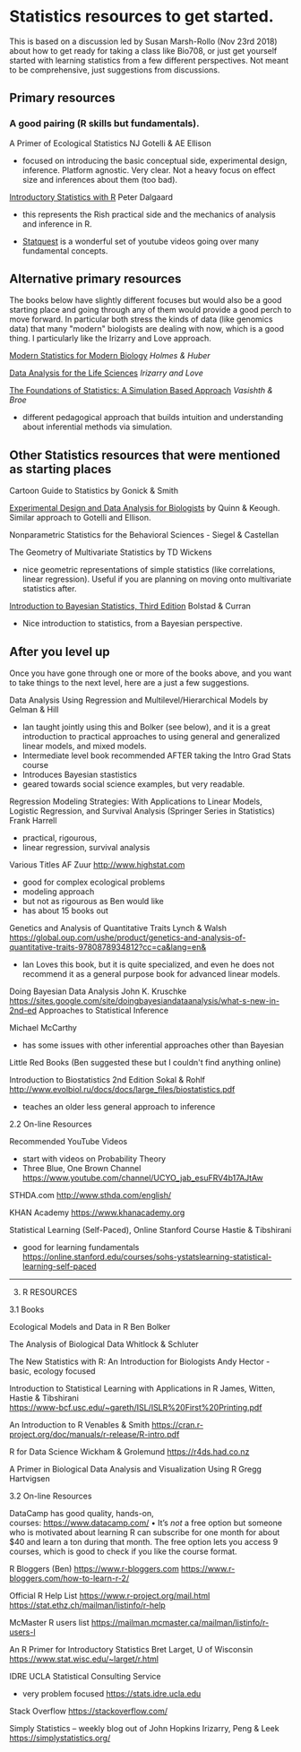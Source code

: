 # Statistics resources to get started.

This is based on a discussion led by Susan Marsh-Rollo (Nov 23rd 2018) about how to get ready for taking a class like Bio708, or just get yourself started with learning statistics from a few different perspectives. Not meant to be comprehensive, just suggestions from discussions.


## Primary resources

### A good pairing (R skills but fundamentals).
A Primer of Ecological Statistics
	NJ Gotelli & AE Ellison
- focused on introducing the basic conceptual side, experimental design, inference. Platform agnostic. Very clear. Not a heavy focus on effect size and inferences about them (too bad).

 [Introductory Statistics with R](http://www.academia.dk/BiologiskAntropologi/Epidemiologi/PDF/Introductory_Statistics_with_R__2nd_ed.pdf)
	Peter Dalgaard
- this represents the Rish practical side and the mechanics of analysis and inference in R.

- [Statquest](https://statquest.org/video-index/) is a wonderful set of youtube videos going over many fundamental concepts.

## Alternative primary resources
The books below have slightly different focuses but would also be a good starting place and going through any of them would provide a good perch to move forward. In particular both stress the kinds of data (like genomics data) that many "modern" biologists are dealing with now, which is a good thing. I particularly like the Irizarry and Love approach.

[Modern Statistics for Modern Biology](http://web.stanford.edu/class/bios221/book/) *Holmes & Huber*

[Data Analysis for the Life Sciences](https://leanpub.com/dataanalysisforthelifesciences/)
 *Irizarry and Love*
 
 [The Foundations of Statistics: A Simulation Based Approach](https://link.springer.com/book/10.1007%2F978-3-642-16313-5)
*Vasishth & Broe*
- different pedagogical approach that builds intuition and understanding about inferential methods via simulation. 

## Other Statistics resources that were mentioned as starting places

Cartoon Guide to Statistics by Gonick & Smith

[Experimental Design and Data Analysis for Biologists](https://www2.ib.unicamp.br/profs/fsantos/apostilas/Quinn%20&%20Keough.pdf)
by Quinn & Keough. Similar approach to Gotelli and Ellison.

Nonparametric Statistics for the Behavioral Sciences - Siegel & Castellan

The Geometry of Multivariate Statistics by TD Wickens
- nice geometric representations of simple statistics (like correlations, linear regression). Useful if you are planning on moving onto multivariate statistics after.
	
[Introduction to Bayesian Statistics, Third Edition](https://onlinelibrary.wiley.com/doi/book/10.1002/9781118593165)
Bolstad & Curran
- Nice introduction to statistics, from a Bayesian perspective. 

## After you level up

Once you have gone through one or more of the books above, and you want to take things to the next level, here are a just a few suggestions.


Data Analysis Using Regression and Multilevel/Hierarchical Models by Gelman & Hill
- 	Ian taught jointly using this and Bolker (see below), and it is a great introduction to practical approaches to using general and generalized linear models, and mixed models.
-	Intermediate level book recommended AFTER taking the Intro Grad Stats course
-	Introduces Bayesian stastistics
-	geared towards social science examples, but very readable.


Regression Modeling Strategies: With Applications to Linear Models, Logistic Regression, and Survival Analysis (Springer Series in Statistics)
Frank Harrell
-	practical, rigourous, 
-	linear regression, survival analysis


Various Titles 
	AF Zuur
http://www.highstat.com
-	good for complex ecological problems
-	modeling approach
-	but not as rigourous as Ben would like 
-	has about 15 books out


Genetics and Analysis of Quantitative Traits
Lynch & Walsh
https://global.oup.com/ushe/product/genetics-and-analysis-of-quantitative-traits-9780878934812?cc=ca&lang=en&
- Ian Loves this book, but it is quite specialized, and even he does not recommend it as a general purpose book for advanced linear models.




Doing Bayesian Data Analysis
	John K. Kruschke
https://sites.google.com/site/doingbayesiandataanalysis/what-s-new-in-2nd-ed
Approaches to Statistical Inference

Michael McCarthy
-	has some issues with other inferential approaches other than Bayesian

Little Red Books (Ben suggested these but I couldn't find anything online)


Introduction to Biostatistics 2nd Edition
	Sokal & Rohlf
http://www.evolbiol.ru/docs/docs/large_files/biostatistics.pdf
-	teaches an older less general approach to inference


2.2  On-line Resources

Recommended YouTube Videos
-	start with videos on Probability Theory
-	Three Blue, One Brown Channel  https://www.youtube.com/channel/UCYO_jab_esuFRV4b17AJtAw


STHDA.com 
http://www.sthda.com/english/


KHAN Academy
https://www.khanacademy.org


Statistical Learning (Self-Paced), Online Stanford Course
	Hastie & Tibshirani
-	good for learning fundamentals
https://online.stanford.edu/courses/sohs-ystatslearning-statistical-learning-self-paced

- - - - - - - - - - - - - - - - - - - - - - - - - - - - - -

3.  R RESOURCES

3.1  Books

Ecological Models and Data in R
	Ben Bolker


The Analysis of Biological Data
Whitlock & Schluter


The New Statistics with R: An Introduction for Biologists
Andy Hector
	- basic, ecology focused

Introduction to Statistical Learning with Applications in R
	James, Witten, Hastie & Tibshirani 	
https://www-bcf.usc.edu/~gareth/ISL/ISLR%20First%20Printing.pdf

	
An Introduction to R
	Venables  & Smith
https://cran.r-project.org/doc/manuals/r-release/R-intro.pdf


R for Data Science
	Wickham & Grolemund
https://r4ds.had.co.nz


A Primer in Biological Data Analysis and Visualization Using R
	Gregg Hartvigsen


3.2  On-line Resources

DataCamp has good quality, hands-on, courses: https://www.datacamp.com/
•	It’s _not_ a free option but someone who is motivated about learning R can subscribe for one month for about $40 and learn a ton during that month. The free option lets you access 9 courses, which is good to check if you like the course format. 

R Bloggers (Ben)
https://www.r-bloggers.com
https://www.r-bloggers.com/how-to-learn-r-2/


Official R Help List 
https://www.r-project.org/mail.html
https://stat.ethz.ch/mailman/listinfo/r-help


McMaster R users list
https://mailman.mcmaster.ca/mailman/listinfo/r-users-l


An R Primer for Introductory Statistics
	Bret Larget, U of Wisconsin
https://www.stat.wisc.edu/~larget/r.html


IDRE UCLA Statistical Consulting Service 
-	very problem focused
https://stats.idre.ucla.edu


Stack Overflow
https://stackoverflow.com/


Simply Statistics – weekly blog out of John Hopkins
	Irizarry, Peng & Leek
https://simplystatistics.org/















